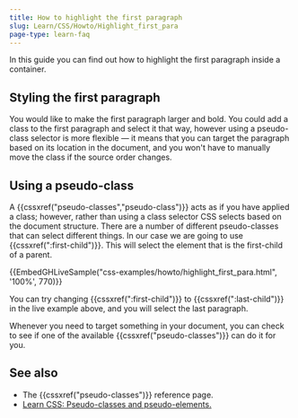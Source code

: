 ```yaml
---
title: How to highlight the first paragraph
slug: Learn/CSS/Howto/Highlight_first_para
page-type: learn-faq
---
```




In this guide you can find out how to highlight the first paragraph inside a container.

## Styling the first paragraph

You would like to make the first paragraph larger and bold. You could add a class to the first paragraph and select it that way, however using a pseudo-class selector is more flexible — it means that you can target the paragraph based on its location in the document, and you won't have to manually move the class if the source order changes.

## Using a pseudo-class

A {{cssxref("pseudo-classes","pseudo-class")}} acts as if you have applied a class; however, rather than using a class selector CSS selects based on the document structure. There are a number of different pseudo-classes that can select different things. In our case we are going to use {{cssxref(":first-child")}}. This will select the element that is the first-child of a parent.

{{EmbedGHLiveSample("css-examples/howto/highlight_first_para.html", '100%', 770)}}

You can try changing {{cssxref(":first-child")}} to {{cssxref(":last-child")}} in the live example above, and you will select the last paragraph.

Whenever you need to target something in your document, you can check to see if one of the available {{cssxref("pseudo-classes")}} can do it for you.

## See also

- The {{cssxref("pseudo-classes")}} reference page.
- [Learn CSS: Pseudo-classes and pseudo-elements.](/content/Learn/CSS/Building_blocks/Selectors/Pseudo-classes_and_pseudo-elements)
